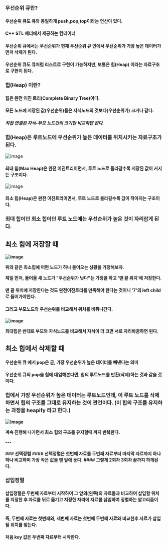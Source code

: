 ### 우선순위 큐란? 
#### 우선순위 큐도 큐와 동일하게 push,pop,top이라는 연산이 있다.
#### C++ STL<queue> 헤더에서 제공하는 컨테이너 
#### 우선순위 큐에서는 우선순위가 현재 우선순위 큐 안에서 우선순위가 가장 높은 데이터가 먼저 삭제가 된다.
#### 우선순위 큐도 큐처럼 리스트로 구현이 가능하지만, 보통은 힙(Heap) 이라는 자료구조로 구현이 된다.

### 힙(Heap) 이란?
#### 힙은 완전 이진 트리(Complete Binary Tree)이다.
#### 모든 노드에 저장된 값(우선순위)들은 자식노드의 것보다(우선순위가) 크거나 같다.
#### *직접 연결된 자식-부모 노드간의 크기만 비교하면 된다.*
### 힙(Heap)은 루트노드에 우선순위가 높은 데이터를 위치시키는 자료구조가 된다.
![image](https://user-images.githubusercontent.com/77561827/220017965-3ab63251-6594-40d2-9e31-81cefaffee86.png)

#### 최대 힙(Max Heap)은 완전 이진트리이면서, 루트 노드로 올라갈수록 저장된 값이 커지는 구조이다.

![image](https://user-images.githubusercontent.com/77561827/220018219-5b22598a-ee9e-4af9-8229-bcca601d79b2.png)

#### 최소 힙(Heap)은 완전 이진트리이면서, 루트 노드로 올라갈수록 값이 작아지는 구조이다.

### <b>최대 힙이던 최소 힙이던 루트 노드에는 우선순위가 높은 것이 자리잡게 된다.

## 최소 힙에 저장할 떄 
![image](https://user-images.githubusercontent.com/77561827/220253768-ae7f2d94-d384-4d7e-95a5-e683041cf1a5.png)

위와 같은 최소힙에 어떤 노드가 하나 들어오는 상황을 가정해보자.
<p>제일 먼저, 들어올 새 노드가 "우선순위가 낮다"는 가정을 하고 '맨 끝 위치'에 저장한다.</p>

#### 맨 끝 위치에 저장한다는 것도 완전이진트리를 만족해야 한다는 것이니 '7'의 left child로 들어가야한다.
#### 그리고 부모노드와 우선순위를 비교해서 위치를 바꿔나간다.
![image](https://user-images.githubusercontent.com/77561827/220256793-06d7f403-35cc-48c0-bcb3-e90d0d562c78.png)

<p>최대힙은 반대로 부모와 자식노드를 비교해서 자식이 더 크면 서로 자리바꿈하면 된다. </p>

## 최소 힙에서 삭제할 때
#### 우선순위 큐 에서 pop은 곧, <b>가장 우선순위가 높은 데이터를 빼낸다는 의미</b>
#### 우선순위 큐의 pop을 힙에 대입해본다면, 힙의 루트노드를 반환(삭제)하는 것과 같을 것이다.

### 힙에서 가장 우선순위가 높은 데이터는 루트노드인데, 이 루트 노드를 삭제하면서 힙의 구조를 그대로 유지하는 것이 관건이다. (이 힙의 구조를 유지하는 과정을 heapify 라고 한다.)
![image](https://user-images.githubusercontent.com/77561827/220259287-569c68e8-278e-4d59-a919-8cd5934c316c.png)
<p>계속 진행해 나가면서 최소 힙의 구조를 유지할때 까지 반복한다. </p>
---
<br></br>
### 선택정렬
#### 선택정렬은 첫번째 자료를 두번째 자료부터 마지막 자료까지 하나하나 비교하며 가장 작은 값을 맨 앞에 둔다.
#### 그렇게 2회차 3회차 끝까지 하게된다.

### 삽입정렬
#### 삽입정렬은 두번째 자료부터 시작하여 그 앞의(왼쪽)의 자료들과 비교하여 삽입할 위치를 지정한 후 자료를 뒤로 옮기고 지정한 자리에 자료를 삽입하여 정렬하는 알고리즘이다.
#### 즉, 두번째 자료는 첫번째와, 세번째 자료는 첫번째 두번째 자료와 비교한후 자료가 삽입될 위치를 찾는다.
#### 처음 key 값은 두번째 자료부터 시작한다.


